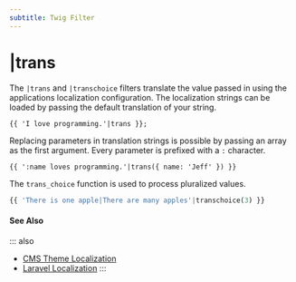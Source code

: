 ```yaml
---
subtitle: Twig Filter
---
```

# |trans

The `|trans` and `|transchoice` filters translate the value passed in using the applications localization configuration. The localization strings can be loaded by passing the default translation of your string.

```twig
{{ 'I love programming.'|trans }};
```

Replacing parameters in translation strings is possible by passing an array as the first argument. Every parameter is prefixed with a `:` character.

```twig
{{ ':name loves programming.'|trans({ name: 'Jeff' }) }}
```

The `trans_choice` function is used to process pluralized values.

```php
{{ 'There is one apple|There are many apples'|transchoice(3) }}
```

#### See Also

::: also
* [CMS Theme Localization](../../cms/themes/settings.md)
* [Laravel Localization](https://laravel.com/docs/9.x/localization)
:::
